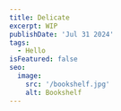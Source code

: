 ```yaml
---
title: Delicate
excerpt: WIP
publishDate: 'Jul 31 2024'
tags:
  - Hello
isFeatured: false
seo:
  image:
    src: '/bookshelf.jpg'
    alt: Bookshelf
---
```


<!-- As I looked at the washed-out image of a mufti sitting in front of a bookcase of Islamic literature, I couldn't help but notice how luminous the picture seemed. Sure, the camera quality wasn't great, but with that attitude in that moment I was noticing the light.

![Bookshelf](/bookshelf.jpg)

No doubt, it also had something to do with those shiny Arabic words, emblazoned in golden lettering, so intricately shaped and connected on the covers of those books.

How curious, though, that this computer screen in front of me was emitting the light that caught my eyes. What an _engineered_ technology, suspended in a house that sheltered me. And these eyes were there to catch this light, sitting in this body that supports them. What are the chances of all this happening? It was as though it were meant to be. You might say it's moments like these that justify belief in a divine architect.

But for all the wonder a sight like this might rouse, it's all suspended on one jugular vein.

What a delicate balance ...

And as such, if I were to have insisted on the beauty of this image, on taking pleasure in this moment, I would have lost the plot. For as swiftly as this image came to me, as swiftly as this train of thoughts passed through my mind, perhaps even more swiftly that jugular could be cut in twain, and that sight, that curiosity, that appreciation could all be snatched away.

A fragile world, isn't it? Whatever to do about it?

“Bhikkhus, I was delicately nurtured, most delicately nurtured, extremely delicately nurtured. At my father’s residence lotus ponds were made just for my enjoyment: in one of them blue lotuses bloomed, in another red lotuses, and in a third white lotuses. I used no sandalwood unless it came from Kāsi and my headdress, jacket, lower garment, and upper garment were made of cloth from Kāsi. By day and by night a white canopy was held over me so that cold and heat, dust, grass, and dew would not settle on me.

“I had three mansions: one for the winter, one for the summer, and one for the rainy season. I spent the four months of the rains in the rainy-season mansion, being entertained by musicians, none of whom were male, and I did not leave the mansion. While in other people’s homes slaves, workers, and servants are given broken rice together with sour gruel for their meals, in my father’s residence they were given choice hill rice, meat, and boiled rice.

(1) “Amid such splendor and a delicate life, it occurred to me: ‘An uninstructed worldling, though himself subject to old age, not exempt from old age, feels repelled, humiliated, and disgusted when he sees another who is old, overlooking his own situation. Now I too am subject to old age and am not exempt from old age. Such being the case, if I were to feel repelled, humiliated, and disgusted when seeing another who is old, that would not be proper for me.’ When I reflected thus, my intoxication with youth was completely abandoned.

(2) “Again, it occurred to me: ‘An uninstructed worldling, though himself subject to illness ... When I reflected thus, my intoxication with health was completely abandoned.

(3) “Again, it occurred to me: ‘An uninstructed worldling, though himself subject to death ... When I reflected thus, my intoxication with life was completely abandoned.

“There are, bhikkhus, these three kinds of intoxication. What three? Intoxication with youth, intoxication with health, and intoxication with life. (1) An uninstructed worldling, intoxicated with youth, engages in misconduct by body, speech, and mind. With the breakup of the body, after death, he is reborn in the plane of misery, in a bad destination, in the lower world, in hell. (2) An uninstructed worldling, intoxicated with health, engages in misconduct by body, speech, and mind. With the breakup of the body, after death, he is reborn in the plane of misery, in a bad destination, in the lower world, in hell. (3) An uninstructed worldling, intoxicated with life, engages in misconduct by body, speech, and mind. With the breakup of the body, after death, he is reborn in the plane of misery, in a bad destination, in the lower world, in hell.

“Intoxicated with youth, a bhikkhu gives up the training and reverts to the lower life; or intoxicated with health, he gives up the training and reverts to the lower life; or intoxicated with life, he gives up the training and reverts to the lower life.

“Worldlings subject to illness,
old age, and death, are disgusted
by other people who exist
in accordance with their nature.

“If I were to become disgusted
with beings who have such a nature,
that would not be proper for me
since I too have the same nature.

“While I was dwelling thus,
having known the state without acquisitions,
I overcame all intoxications—
intoxication with health,
with youth, and with life—
having seen security in renunciation.

“Zeal then arose in me
as I clearly saw nibbāna.
Now I am incapable
of indulging in sensual pleasures.
Relying on the spiritual life,
never will I turn back.” -->
